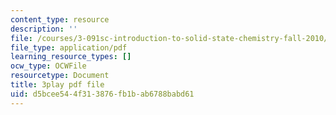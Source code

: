 ```yaml
---
content_type: resource
description: ''
file: /courses/3-091sc-introduction-to-solid-state-chemistry-fall-2010/d5bcee544f313876fb1bab6788babd61_zOOQALT2uu8.pdf
file_type: application/pdf
learning_resource_types: []
ocw_type: OCWFile
resourcetype: Document
title: 3play pdf file
uid: d5bcee54-4f31-3876-fb1b-ab6788babd61
---
```

